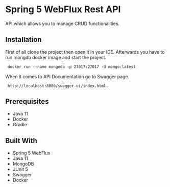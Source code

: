 # Spring 5 WebFlux Rest API
API which allows you to manage CRUD functionalities.

## Installation
First of all clone the project then open it in your IDE.
Afterwards you have to run mongdb docker image and start the project.

```dockerfile
 docker run --name mongodb -p 27017:27017 -d mongo:latest
```
When it comes to API Documentation go to Swagger page.
```
 http://localhost:8080/swagger-ui/index.html.
```

## Prerequisites
* Java 11
* Docker 
* Gradle

## Built With
* Spring 5 WebFlux
* Java 11
* MongoDB
* JUnit 5
* Swagger
* Docker

